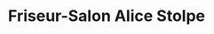 ---
title: "Friseur-Salon Alice Stolpe"
url: /reitwein/friseur-salon-alice-stolpe/
shop: Friseur
---